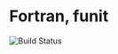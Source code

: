# Fortran, funit

![Build Status](https://travis-ci.org/cyber-dojo-languages/fortran-funit.svg?branch=master)


